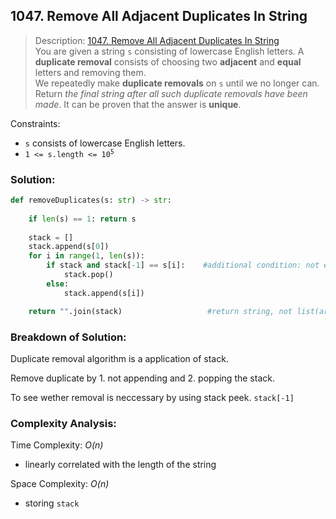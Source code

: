 ## 1047. Remove All Adjacent Duplicates In String

>Description: [1047. Remove All Adjacent Duplicates In String](https://leetcode.com/problems/remove-all-adjacent-duplicates-in-string/)\
You are given a string `s` consisting of lowercase English letters. A **duplicate removal** consists of choosing two **adjacent** and **equal** letters and removing them.\
We repeatedly make **duplicate removals** on `s` until we no longer can.\
Return *the final string after all such duplicate removals have been made*. It can be proven that the answer is **unique**.


Constraints:

- `s` consists of lowercase English letters.
- <code>1 <= s.length <= 10<sup>5</sup></code> 


### Solution: 

```python
def removeDuplicates(s: str) -> str:
    
    if len(s) == 1: return s
    
    stack = []
    stack.append(s[0])
    for i in range(1, len(s)):
        if stack and stack[-1] == s[i]:    #additional condition: not empty stack
            stack.pop()
        else:
            stack.append(s[i])

    return "".join(stack)                   #return string, not list(array)
```
### Breakdown of Solution:

Duplicate removal algorithm is a application of stack.

Remove duplicate by 1. not appending and 2. popping the stack.

To see wether removal is neccessary by using stack peek. `stack[-1]`

### Complexity Analysis:

Time Complexity: *O(n)*

- linearly correlated with the length of the string

Space Complexity: *O(n)*

- storing `stack`